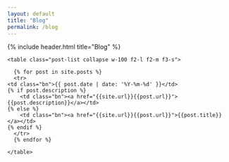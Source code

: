 ```yaml
---
layout: default
title: "Blog"
permalink: /blog
---
```


{% include header.html 
   title="Blog" 
%}

<section id="posts" class="green">
   <div class="w-100 mw-none ph3 mw8-m mw9-l center f3">

    <table class="post-list collapse w-100 f2-l f2-m f3-s">

      {% for post in site.posts %}
      <tr>
	<td class="bn">{{ post.date | date: '%Y-%m-%d' }}</td>
	{% if post.description %}
        <td class="bn"><a href="{{site.url}}{{post.url}}">{{post.description}}</a></td>
	{% else %}
        <td class="bn"><a href="{{site.url}}{{post.url}}">{{post.title}}</a></td>
	{% endif %}
      </tr>
      {% endfor %}

    </table>

  </div>
</section>
